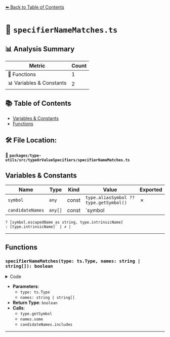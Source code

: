 [⬅️ Back to Table of Contents](../../../../index.md)

# 📄 `specifierNameMatches.ts`

## 📊 Analysis Summary

| Metric | Count |
|--------|-------|
| 🔧 Functions | 1 |
| 📊 Variables & Constants | 2 |

## 📚 Table of Contents

- [Variables & Constants](#variables-constants)
- [Functions](#functions)

## 🛠️ File Location:
📂 **`packages/type-utils/src/typeOrValueSpecifiers/specifierNameMatches.ts`**

## Variables & Constants

| Name | Type | Kind | Value | Exported |
|------|------|------|-------|----------|
| `symbol` | `any` | const | `type.aliasSymbol ?? type.getSymbol()` | ✗ |
| `candidateNames` | `any[]` | const | `symbol
    ? [symbol.escapedName as string, type.intrinsicName]
    : [type.intrinsicName]` | ✗ |


---

## Functions

### `specifierNameMatches(type: ts.Type, names: string | string[]): boolean`

<details><summary>Code</summary>

```ts
export function specifierNameMatches(
  type: ts.Type,
  names: string | string[],
): boolean {
  if (typeof names === 'string') {
    names = [names];
  }

  const symbol = type.aliasSymbol ?? type.getSymbol();
  const candidateNames = symbol
    ? [symbol.escapedName as string, type.intrinsicName]
    : [type.intrinsicName];

  if (names.some(item => candidateNames.includes(item))) {
    return true;
  }

  return false;
}
```
</details>

- **Parameters**:
  - `type: ts.Type`
  - `names: string | string[]`
- **Return Type**: `boolean`
- **Calls**:
  - `type.getSymbol`
  - `names.some`
  - `candidateNames.includes`

---